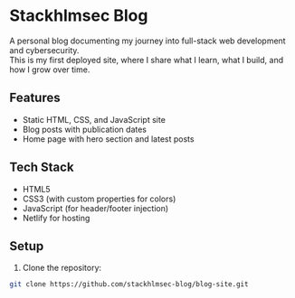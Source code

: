 # Stackhlmsec Blog

A personal blog documenting my journey into full-stack web development and cybersecurity.  
This is my first deployed site, where I share what I learn, what I build, and how I grow over time.

## Features

- Static HTML, CSS, and JavaScript site  
- Blog posts with publication dates  
- Home page with hero section and latest posts  

## Tech Stack

- HTML5  
- CSS3 (with custom properties for colors)  
- JavaScript (for header/footer injection)  
- Netlify for hosting  

## Setup

1. Clone the repository:  
```bash
git clone https://github.com/stackhlmsec-blog/blog-site.git

